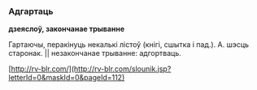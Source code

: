 ### Адгартаць
**дзеяслоў, закончанае трыванне**

Гартаючы, перакінуць некалькі лістоў (кнігі, сшытка і пад.). А. шэсць старонак. || незакончанае трыванне: адгортваць.

<a rel="author">[http://rv-blr.com/](http://rv-blr.com/slounik.jsp?letterId=0&maskId=0&pageId=112)</a>
